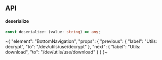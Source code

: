 

## API

#### deserialize

```ts
const deserialize: (value: string) => any;
```


~{
  "element": "BottomNavigation",
  "props": {
    "previous": {
      "label": "Utils: decrypt",
      "to": "/dev/utils/use/decrypt"
    },
    "next": {
      "label": "Utils: download",
      "to": "/dev/utils/use/download"
    }
  }
}~